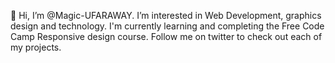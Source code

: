 👋 Hi, I’m @Magic-UFARAWAY.
I’m interested in Web Development, graphics design and technology.
I'm currently learning and completing the Free Code Camp Responsive design course.
Follow me on twitter to check out each of my projects.

<!---
Magic-UFARAWAY/Magic-UFARAWAY is a ✨ special ✨ repository because its `README.md` (this file) appears on your GitHub profile.
You can click the Preview link to take a look at your changes.
--->
